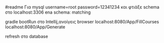 #readme
Για mysql
username=root
password=12341234
και φτιάξε schema στο localhost:3306 
ena schema: matching 

gradle bootRun στο Intellij,ανοίγεις browser
localhost:8080/App/FillCourses
localhost:8080/App/Generate

refresh στο database

